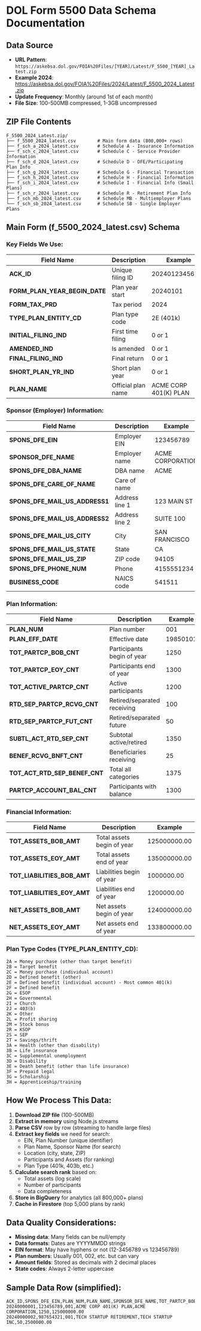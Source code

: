 # DOL Form 5500 Data Schema Documentation

## Data Source
- **URL Pattern**: `https://askebsa.dol.gov/FOIA%20Files/[YEAR]/Latest/F_5500_[YEAR]_Latest.zip`
- **Example 2024**: https://askebsa.dol.gov/FOIA%20Files/2024/Latest/F_5500_2024_Latest.zip
- **Update Frequency**: Monthly (around 1st of each month)
- **File Size**: 100-500MB compressed, 1-3GB uncompressed

## ZIP File Contents
```
F_5500_2024_Latest.zip/
├── f_5500_2024_latest.csv        # Main form data (800,000+ rows)
├── f_sch_a_2024_latest.csv       # Schedule A - Insurance Information
├── f_sch_c_2024_latest.csv       # Schedule C - Service Provider Information
├── f_sch_d_2024_latest.csv       # Schedule D - DFE/Participating Plan Info
├── f_sch_g_2024_latest.csv       # Schedule G - Financial Transaction
├── f_sch_h_2024_latest.csv       # Schedule H - Financial Information
├── f_sch_i_2024_latest.csv       # Schedule I - Financial Info (Small Plans)
├── f_sch_r_2024_latest.csv       # Schedule R - Retirement Plan Info
├── f_sch_mb_2024_latest.csv      # Schedule MB - Multiemployer Plans
└── f_sch_sb_2024_latest.csv      # Schedule SB - Single Employer Plans
```

## Main Form (f_5500_2024_latest.csv) Schema

### Key Fields We Use:
| Field Name | Description | Example |
|------------|-------------|---------|
| **ACK_ID** | Unique filing ID | 20240123456789 |
| **FORM_PLAN_YEAR_BEGIN_DATE** | Plan year start | 20240101 |
| **FORM_TAX_PRD** | Tax period | 2024 |
| **TYPE_PLAN_ENTITY_CD** | Plan type code | 2E (401k) |
| **INITIAL_FILING_IND** | First time filing | 0 or 1 |
| **AMENDED_IND** | Is amended | 0 or 1 |
| **FINAL_FILING_IND** | Final return | 0 or 1 |
| **SHORT_PLAN_YR_IND** | Short plan year | 0 or 1 |
| **PLAN_NAME** | Official plan name | ACME CORP 401(K) PLAN |

### Sponsor (Employer) Information:
| Field Name | Description | Example |
|------------|-------------|---------|
| **SPONS_DFE_EIN** | Employer EIN | 123456789 |
| **SPONSOR_DFE_NAME** | Employer name | ACME CORPORATION |
| **SPONS_DFE_DBA_NAME** | DBA name | ACME |
| **SPONS_DFE_CARE_OF_NAME** | Care of name | |
| **SPONS_DFE_MAIL_US_ADDRESS1** | Address line 1 | 123 MAIN ST |
| **SPONS_DFE_MAIL_US_ADDRESS2** | Address line 2 | SUITE 100 |
| **SPONS_DFE_MAIL_US_CITY** | City | SAN FRANCISCO |
| **SPONS_DFE_MAIL_US_STATE** | State | CA |
| **SPONS_DFE_MAIL_US_ZIP** | ZIP code | 94105 |
| **SPONS_DFE_PHONE_NUM** | Phone | 4155551234 |
| **BUSINESS_CODE** | NAICS code | 541511 |

### Plan Information:
| Field Name | Description | Example |
|------------|-------------|---------|
| **PLAN_NUM** | Plan number | 001 |
| **PLAN_EFF_DATE** | Effective date | 19850101 |
| **TOT_PARTCP_BOB_CNT** | Participants begin of year | 1250 |
| **TOT_PARTCP_EOY_CNT** | Participants end of year | 1300 |
| **TOT_ACTIVE_PARTCP_CNT** | Active participants | 1200 |
| **RTD_SEP_PARTCP_RCVG_CNT** | Retired/separated receiving | 100 |
| **RTD_SEP_PARTCP_FUT_CNT** | Retired/separated future | 50 |
| **SUBTL_ACT_RTD_SEP_CNT** | Subtotal active/retired | 1350 |
| **BENEF_RCVG_BNFT_CNT** | Beneficiaries receiving | 25 |
| **TOT_ACT_RTD_SEP_BENEF_CNT** | Total all categories | 1375 |
| **PARTCP_ACCOUNT_BAL_CNT** | Participants with balance | 1300 |

### Financial Information:
| Field Name | Description | Example |
|------------|-------------|---------|
| **TOT_ASSETS_BOB_AMT** | Total assets begin of year | 125000000.00 |
| **TOT_ASSETS_EOY_AMT** | Total assets end of year | 135000000.00 |
| **TOT_LIABILITIES_BOB_AMT** | Liabilities begin of year | 1000000.00 |
| **TOT_LIABILITIES_EOY_AMT** | Liabilities end of year | 1200000.00 |
| **NET_ASSETS_BOB_AMT** | Net assets begin of year | 124000000.00 |
| **NET_ASSETS_EOY_AMT** | Net assets end of year | 133800000.00 |

### Plan Type Codes (TYPE_PLAN_ENTITY_CD):
```
2A = Money purchase (other than target benefit)
2B = Target benefit
2C = Money purchase (individual account)
2D = Defined benefit (other)
2E = Defined benefit (individual account) - Most common 401(k)
2F = Defined benefit
2G = ESOP
2H = Governmental
2I = Church
2J = 403(b)
2K = Other
2L = Profit sharing
2M = Stock bonus
2R = KSOP
2S = SEP
2T = Savings/thrift
3A = Health (other than disability)
3B = Life insurance
3C = Supplemental unemployment
3D = Disability
3E = Death benefit (other than life insurance)
3F = Prepaid legal
3G = Scholarship
3H = Apprenticeship/training
```

## How We Process This Data:

1. **Download ZIP file** (100-500MB)
2. **Extract in memory** using Node.js streams
3. **Parse CSV** row by row (streaming to handle large files)
4. **Extract key fields** we need for search:
   - EIN, Plan Number (unique identifier)
   - Plan Name, Sponsor Name (for search)
   - Location (city, state, ZIP)
   - Participants and Assets (for ranking)
   - Plan Type (401k, 403b, etc.)
5. **Calculate search rank** based on:
   - Total assets (log scale)
   - Number of participants
   - Data completeness
6. **Store in BigQuery** for analytics (all 800,000+ plans)
7. **Cache in Firestore** (top 5,000 plans by rank)

## Data Quality Considerations:

- **Missing data**: Many fields can be null/empty
- **Data formats**: Dates are YYYYMMDD strings
- **EIN format**: May have hyphens or not (12-3456789 vs 123456789)
- **Plan numbers**: Usually 001, 002, etc. but can vary
- **Amount fields**: Stored as decimals with 2 decimal places
- **State codes**: Always 2-letter uppercase

## Sample Data Row (simplified):
```csv
ACK_ID,SPONS_DFE_EIN,PLAN_NUM,PLAN_NAME,SPONSOR_DFE_NAME,TOT_PARTCP_BOB_CNT,TOT_ASSETS_BOB_AMT
20240000001,123456789,001,ACME CORP 401(K) PLAN,ACME CORPORATION,1250,125000000.00
20240000002,987654321,001,TECH STARTUP RETIREMENT,TECH STARTUP INC,50,2500000.00
```
